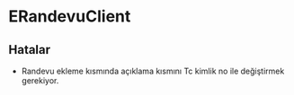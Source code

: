 # ERandevuClient

## Hatalar

- Randevu ekleme kısmında açıklama kısmını Tc kimlik no ile değiştirmek gerekiyor.
